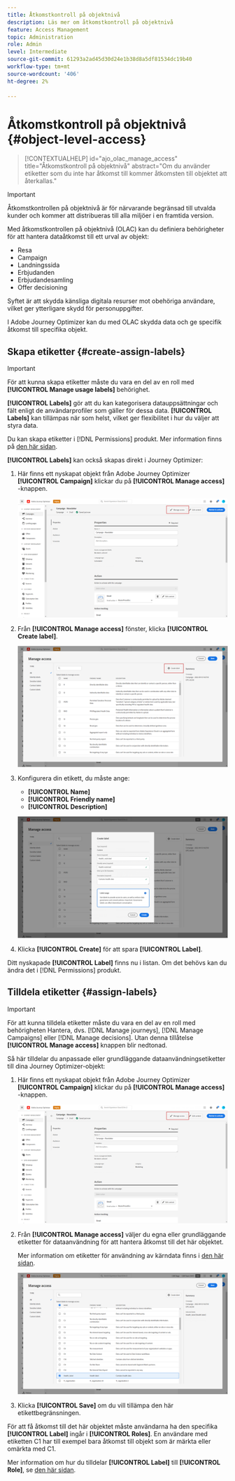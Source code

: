 ```yaml
---
title: Åtkomstkontroll på objektnivå
description: Läs mer om åtkomstkontroll på objektnivå
feature: Access Management
topic: Administration
role: Admin
level: Intermediate
source-git-commit: 61293a2ad45d30d24e1b38d8a5df81534dc19b40
workflow-type: tm+mt
source-wordcount: '406'
ht-degree: 2%

---
```


# Åtkomstkontroll på objektnivå {#object-level-access}

>[!CONTEXTUALHELP]
>id="ajo_olac_manage_access"
>title="Åtkomstkontroll på objektnivå"
>abstract="Om du använder etiketter som du inte har åtkomst till kommer åtkomsten till objektet att återkallas."

>[!IMPORTANT]
>
>Åtkomstkontrollen på objektnivå är för närvarande begränsad till utvalda kunder och kommer att distribueras till alla miljöer i en framtida version.

Med åtkomstkontrollen på objektnivå (OLAC) kan du definiera behörigheter för att hantera dataåtkomst till ett urval av objekt:

* Resa
* Campaign
* Landningssida
* Erbjudanden
* Erbjudandesamling
* Offer decisioning

Syftet är att skydda känsliga digitala resurser mot obehöriga användare, vilket ger ytterligare skydd för personuppgifter.

I Adobe Journey Optimizer kan du med OLAC skydda data och ge specifik åtkomst till specifika objekt.

## Skapa etiketter {#create-assign-labels}

>[!IMPORTANT]
>
>För att kunna skapa etiketter måste du vara en del av en roll med **[!UICONTROL Manage usage labels]** behörighet.

**[!UICONTROL Labels]** gör att du kan kategorisera datauppsättningar och fält enligt de användarprofiler som gäller för dessa data. **[!UICONTROL Labels]** kan tillämpas när som helst, vilket ger flexibilitet i hur du väljer att styra data.

Du kan skapa etiketter i [!DNL Permissions] produkt. Mer information finns på [den här sidan](https://experienceleague.adobe.com/docs/experience-platform/access-control/abac/permissions-ui/labels.html).

**[!UICONTROL Labels]** kan också skapas direkt i Journey Optimizer:

1. Här finns ett nyskapat objekt från Adobe Journey Optimizer **[!UICONTROL Campaign]** klickar du på **[!UICONTROL Manage access]** -knappen.

   ![](assets/olac_1.png)

1. Från **[!UICONTROL Manage access]** fönster, klicka **[!UICONTROL Create label]**.

   ![](assets/olac_2.png)

1. Konfigurera din etikett, du måste ange:
   * **[!UICONTROL Name]**
   * **[!UICONTROL Friendly name]**
   * **[!UICONTROL Description]**

   ![](assets/olac_3.png)

1. Klicka **[!UICONTROL Create]** för att spara **[!UICONTROL Label]**.

Ditt nyskapade **[!UICONTROL Label]** finns nu i listan. Om det behövs kan du ändra det i [!DNL Permissions] produkt.

## Tilldela etiketter {#assign-labels}

>[!IMPORTANT]
>
>För att kunna tilldela etiketter måste du vara en del av en roll med behörigheten Hantera, dvs. [!DNL Manage journeys], [!DNL Manage Campaigns] eller [!DNL Manage decisions]. Utan denna tillåtelse **[!UICONTROL Manage access]** knappen blir nedtonad.

Så här tilldelar du anpassade eller grundläggande dataanvändningsetiketter till dina Journey Optimizer-objekt:

1. Här finns ett nyskapat objekt från Adobe Journey Optimizer **[!UICONTROL Campaign]** klickar du på **[!UICONTROL Manage access]** -knappen.

   ![](assets/olac_1.png)

1. Från **[!UICONTROL Manage access]** väljer du egna eller grundläggande etiketter för dataanvändning för att hantera åtkomst till det här objektet.

   Mer information om etiketter för användning av kärndata finns i [den här sidan](https://experienceleague.adobe.com/docs/experience-platform/data-governance/labels/reference.html).

   ![](assets/olac_4.png)

1. Klicka **[!UICONTROL Save]** om du vill tillämpa den här etikettbegränsningen.

För att få åtkomst till det här objektet måste användarna ha den specifika **[!UICONTROL Label]** ingår i **[!UICONTROL Roles]**.
En användare med etiketten C1 har till exempel bara åtkomst till objekt som är märkta eller omärkta med C1.

Mer information om hur du tilldelar **[!UICONTROL Label]** till **[!UICONTROL Role]**, se [den här sidan](https://experienceleague.adobe.com/docs/experience-platform/access-control/abac/permissions-ui/permissions.html?lang=en#manage-labels-for-a-role).



